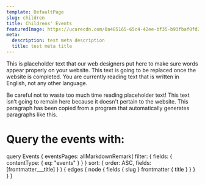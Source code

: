 ```yaml
---
template: DefaultPage
slug: children
title: Childrens' Events
featuredImage: https://ucarecdn.com/0a485165-65c4-42ee-bf35-b93fbaf0fd2e/-/preview/-/rotate/270/
meta:
  description: test meta description
  title: test meta title
---
```

This is placeholder text that our web designers put here to make sure words appear properly on your website. This text is going to be replaced once the website is completed. You are currently reading text that is written in English, not any other language.

Be careful not to waste too much time reading placeholder text! This text isn’t going to remain here because it doesn't pertain to the website. This paragraph has been copied from a program that automatically generates paragraphs like this.

# Query the events with:

query Events {
    eventsPages: allMarkdownRemark(
      filter: { fields: { contentType: { eq: "events" } } }
      sort: { order: ASC, fields: [frontmatter___title] }
    ) {
      edges {
        node {
          fields {
            slug
          }
          frontmatter {
            title
          }
        }
      }
    }
  }